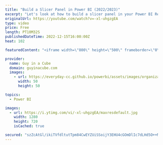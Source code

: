 ```yaml
---
title: "Build a Slicer Panel in Power BI (2022/2023)"
excerpt: "Let's look at how to build a slicer panel in your Power BI Report! This can help to reduce visuals on the canvas and also make for an app like experience. There are some things to think about though.  For a trip down memory lane, here's Adam's 2019 Slicer Panel Video: https://www.youtube.com/watch?v=xy9nmSQeUWg"
originalUrl: https://youtube.com/watch?v=-xl-uhgzgEA
type: video
price: Free
length: PT10M32S
publishedDateTime: 2022-12-15T16:00:00Z
heat: 102

featuredContent: "<iframe width=\"800\" height=\"500\" frameborder=\"0\" src=\"https://www.youtube.com/embed/-xl-uhgzgEA\" allow=\"accelerometer; autoplay; encrypted-media; gyroscope; picture-in-picture\" allowfullscreen></iframe>"

provider:
  name: Guy in a Cube
  domain: guyinacube.com
  images:
    - url: https://everyday-cc.github.io/powerbi/assets/images/organizations/guyinacube.com-50x50.jpg
      width: 50
      height: 50

topics:
  - Power BI

images:
  - url: https://i.ytimg.com/vi/-xl-uhgzgEA/maxresdefault.jpg
    width: 1280
    height: 720
    isCached: true

secured: "szZcAtGl/ikiTVfdltutTpm84CwEYZUiSSoijY3EHU4cGOmDlIc7dLHd5O++MtdZ50zNoR2usPfirmiBZ+SOEdOFVHwUjFnHNPANCv6Igzlhw0msnSEmc1SD/laqepZZGoa1Low05ou2IYhvfhool4rBYSRObH5hzsrwseJ3rVtA1fZ41DUwOrfUNtnJKxnVlcbzUnVfoqzW7wift3jA4g0yKN2/Qfo+6KHoQOrJbV2e4yelmBI4MHBwI4BVjGLvMzyefSCMDhs1JMFdBE7tl6yPGK8RJatY1U+dRK8/BovRE5ywZoHwpdhOkgCSGPoYeDPSsE+yMRxd6FSqVFbTPuzTCYc4lf+BLuNCocR3Zwe2lxqaped0WO5igicmFRF7mwki5uqs028tdWtWDCRe2IWoL2m0/M/AQaFoMV1R+sE=;QoPTCZO4c0QwdxH09V+E8w=="
---
```


